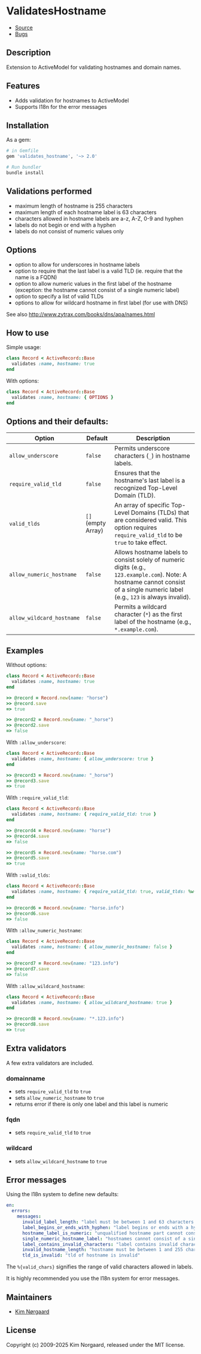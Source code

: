 # ValidatesHostname

- [Source](https://github.com/KimNorgaard/validates_hostname)
- [Bugs](https://github.com/KimNorgaard/validates_hostname/issues)

## Description

Extension to ActiveModel for validating hostnames and domain names.

## Features

- Adds validation for hostnames to ActiveModel
- Supports I18n for the error messages

## Installation

As a gem:

```bash
# in Gemfile
gem 'validates_hostname', '~> 2.0'

# Run bundler
bundle install
```

## Validations performed

- maximum length of hostname is 255 characters
- maximum length of each hostname label is 63 characters
- characters allowed in hostname labels are a-z, A-Z, 0-9 and hyphen
- labels do not begin or end with a hyphen
- labels do not consist of numeric values only

## Options

- option to allow for underscores in hostname labels
- option to require that the last label is a valid TLD (ie. require that the name is a FQDN)
- option to allow numeric values in the first label of the hostname (exception:
  the hostname cannot consist of a single numeric label)
- option to specify a list of valid TLDs
- options to allow for wildcard hostname in first label (for use with DNS)

See also http://www.zytrax.com/books/dns/apa/names.html

## How to use

Simple usage:

```ruby
class Record < ActiveRecord::Base
  validates :name, hostname: true
end
```

With options:

```ruby
class Record < ActiveRecord::Base
  validates :name, hostname: { OPTIONS }
end
```

## Options and their defaults:

| Option                | Default              | Description                                                                    |
|-----------------------|--------------------- | ------------------------------------------------------------------------------ |
| `allow_underscore`    | `false`              | Permits underscore characters (`_`) in hostname labels.                        |
| `require_valid_tld`   | `false`              | Ensures that the hostname's last label is a recognized Top-Level Domain (TLD). |
| `valid_tlds`          | `[]` (empty Array)   | An array of specific Top-Level Domains (TLDs) that are considered valid. This option requires `require_valid_tld` to be `true` to take effect. |
| `allow_numeric_hostname` | `false`           | Allows hostname labels to consist solely of numeric digits (e.g., `123.example.com`). Note: A hostname cannot consist of a single numeric label (e.g., `123` is always invalid). |
| `allow_wildcard_hostname` | `false`          | Permits a wildcard character (`*`) as the first label of the hostname (e.g., `*.example.com`). |

## Examples

Without options:

```ruby
class Record < ActiveRecord::Base
  validates :name, hostname: true
end

>> @record = Record.new(name: "horse")
>> @record.save
=> true

>> @record2 = Record.new(name: "_horse")
>> @record2.save
=> false
```

With `:allow_underscore`:

```ruby
class Record < ActiveRecord::Base
  validates :name, hostname: { allow_underscore: true }
end

>> @record3 = Record.new(name: "_horse")
>> @record3.save
=> true
```

With `:require_valid_tld`:

```ruby
class Record < ActiveRecord::Base
  validates :name, hostname: { require_valid_tld: true }
end

>> @record4 = Record.new(name: "horse")
>> @record4.save
=> false

>> @record5 = Record.new(name: "horse.com")
>> @record5.save
=> true
```

With `:valid_tlds`:

```ruby
class Record < ActiveRecord::Base
  validates :name, hostname: { require_valid_tld: true, valid_tlds: %w(com org net) }
end

>> @record6 = Record.new(name: "horse.info")
>> @record6.save
=> false
```

With `:allow_numeric_hostname`:

```ruby
class Record < ActiveRecord::Base
  validates :name, hostname: { allow_numeric_hostname: false }
end

>> @record7 = Record.new(name: "123.info")
>> @record7.save
=> false
```

With `:allow_wildcard_hostname`:

```ruby
class Record < ActiveRecord::Base
  validates :name, hostname: { allow_wildcard_hostname: true }
end

>> @record8 = Record.new(name: "*.123.info")
>> @record8.save
=> true
```

## Extra validators

A few extra validators are included.

### domainname

- sets `require_valid_tld` to `true`
- sets `allow_numeric_hostname` to `true`
- returns error if there is only one label and this label is numeric

### fqdn

- sets `require_valid_tld` to `true`

### wildcard

- sets `allow_wildcard_hostname` to `true`

## Error messages

Using the I18n system to define new defaults:

```yaml
en:
  errors:
    messages:
      invalid_label_length: "label must be between 1 and 63 characters long"
      label_begins_or_ends_with_hyphen: "label begins or ends with a hyphen"
      hostname_label_is_numeric: "unqualified hostname part cannot consist of numeric values only"
      single_numeric_hostname_label: "hostnames cannot consist of a single numeric label"
      label_contains_invalid_characters: "label contains invalid characters (valid characters: [%{valid_chars}])"
      invalid_hostname_length: "hostname must be between 1 and 255 characters long"
      tld_is_invalid: "tld of hostname is invalid"
```

The `%{valid_chars}` signifies the range of valid characters allowed in labels.

It is highly recommended you use the I18n system for error messages.

## Maintainers

- [Kim Nørgaard](mailto:jasen@jasen.dk)

## License

Copyright (c) 2009-2025 Kim Norgaard, released under the MIT license.

